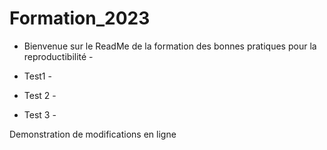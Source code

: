 # Formation_2023

- Bienvenue sur le ReadMe de la formation des bonnes pratiques pour la reproductibilité - 

- Test1 -

- Test 2 -
- Test 3 - 

Demonstration de modifications en ligne
